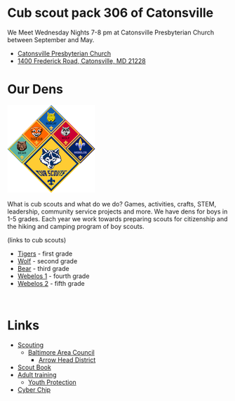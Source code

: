 # Cub scout pack 306 of Catonsville #

We Meet Wednesday Nights 7-8 pm at Catonsville Presbyterian Church between September and May.

* [Catonsville Presbyterian Church](http://www.catonsvillepresb.org) <i class="fas fa-external-link-alt"></i>
* [1400 Frederick Road, Catonsville, MD 21228](https://goo.gl/maps/4m8ACB65TAn) <i class="fas fa-map-marker-alt"></i>

# Our Dens #
![alt text](images/CubScouts-ranks-small.png "cub scout ranks")

What is cub scouts and what do we do? Games, activities, crafts, STEM, leadership, community service projects and more. We have dens for boys in 1-5 grades. Each year we work towards preparing scouts for citizenship and the hiking and camping program of boy scouts.

(links to cub scouts)

* [Tigers](https://cubscouts.org/library/welcome-to-tiger-cub-scouting/) - first grade
* [Wolf](https://cubscouts.org/library/welcome-to-wolf-cub-scouting/) - second grade
* [Bear](https://cubscouts.org/library/welcome-to-bear-cub-scouting/) - third grade
* [Webelos 1](https://cubscouts.org/library/welcome-to-webelos-cub-scouting/) - fourth grade
* [Webelos 2](https://cubscouts.org/library/welcome-to-arrow-of-light-cub-scouting/) - fifth grade

<br clear="both">

# Links #
* [Scouting](https://www.scouting.org)
    * [Baltimore Area Council](http://www.baltimorebsa.org)
        * [Arrow Head District](http://www.baltimorebsa.org/2409)
* [Scout Book](https://www.scoutbook.com)
* [Adult training](https://www.scouting.org/training/adult/)
    * [Youth Protection](https://www.scouting.org/training/youth-protection/)
* [Cyber Chip](https://www.scouting.org/training/youth-protection/cyber-chip/)

